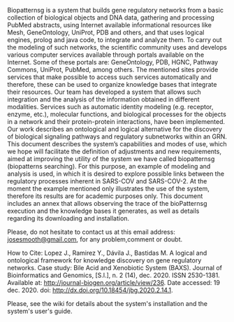 Biopatternsg is a system that builds gene regulatory networks from a basic collection of biological objects and DNA data, gathering and processing PubMed abstracts, using Internet available informational resources like Mesh, GeneOntology, UniProt, PDB and others, and that uses logical engines, prolog and java code, to integrate and analyze them. To carry out the modeling of such networks, the scientific community uses and develops various computer services available through portals available on the Internet. Some of these portals are: GeneOntology, PDB, HGNC, Pathway Commons, UniProt, PubMed, among others. The mentioned sites provide services that make possible to access such services automatically and therefore, these can be used to organize knowledge bases that integrate their resources. Our team has developed a system that allows such integration and the analysis of the information obtained in different modalities. Services such as automatic identity modeling (e.g. receptor, enzyme, etc.), molecular functions, and biological processes for the objects in a network and their protein-protein interactions, have been implemented. Our work describes an ontological and logical alternative for the discovery of biological signaling pathways and regulatory subnetworks within an GRN. This document describes the system’s capabilities and modes of use, which we hope will facilitate the definition of adjustments and new requirements, aimed at improving the utility of the system we have called biopatternsg (biopatterns searching). For this purpose, an example of modeling and analysis is used, in which it is desired to explore possible links between the regulatory processes inherent in SARS-COV and SARS-COV-2. At the moment the example mentioned only illustrates the use of the system, therefore its results are for academic purposes only. This document includes an annex that allows observing the trace of the bioPatternsg execution and the knowledge bases it generates, as well as details regarding its downloading and installation.

Please, do not hesitate to contact us at this email address: josesmooth@gmail.com, for any problem,comment or doubt.

How to Cite: Lopez J., Ramirez Y., Dávila J., Bastidas M. A logical and ontological framework for knowledge discovery on gene regulatory networks. Case study: Bile Acid and Xenobiotic System (BAXS). Journal of Bioinformatics and Genomics, [S.l.], n. 2 (14), dec. 2020. ISSN 2530-1381. Available at: http://journal-biogen.org/article/view/236. Date accessed: 19 dec. 2020. doi: http://dx.doi.org/10.18454/jbg.2020.2.14.1.

Please, see the wiki for details about the system's installation and the system's user's guide.
